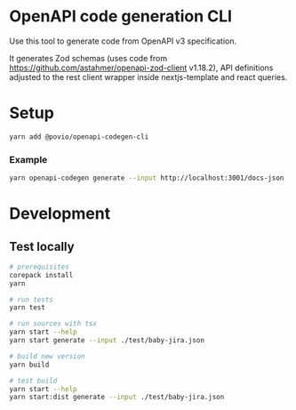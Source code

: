 # OpenAPI code generation CLI

Use this tool to generate code from OpenAPI v3 specification.

It generates Zod schemas (uses code from https://github.com/astahmer/openapi-zod-client v1.18.2), API definitions adjusted to the rest client wrapper inside nextjs-template and react queries.

# Setup

```bash
yarn add @povio/openapi-codegen-cli
```

### Example

```bash
yarn openapi-codegen generate --input http://localhost:3001/docs-json
```

# Development

## Test locally

```bash
# prerequisites
corepack install
yarn

# run tests
yarn test

# run sources with tsx
yarn start --help
yarn start generate --input ./test/baby-jira.json

# build new version
yarn build

# test build
yarn start --help
yarn start:dist generate --input ./test/baby-jira.json
```
